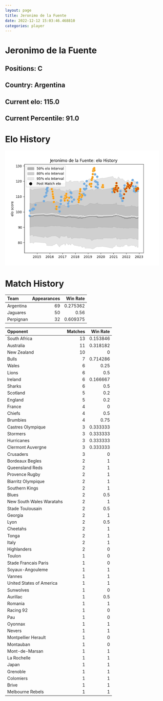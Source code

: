 ```yaml
---  
layout: page  
title: Jeronimo de la Fuente  
date: 2022-12-12 15:03:46.468810  
categories: player  
---
```

# Jeronimo de la Fuente

## Positions: C

## Country: Argentina

## Current elo: 115.0

## Current Percentile: 91.0

# Elo History


![elo history](history_JeronimodelaFuente.png)
# Match History


| Team      |   Appearances |   Win Rate |
|:----------|--------------:|-----------:|
| Argentina |            69 |   0.275362 |
| Jaguares  |            50 |   0.56     |
| Perpignan |            32 |   0.609375 |

| Opponent                 |   Matches |   Win Rate |
|:-------------------------|----------:|-----------:|
| South Africa             |        13 |   0.153846 |
| Australia                |        11 |   0.318182 |
| New Zealand              |        10 |   0        |
| Bulls                    |         7 |   0.714286 |
| Wales                    |         6 |   0.25     |
| Lions                    |         6 |   0.5      |
| Ireland                  |         6 |   0.166667 |
| Sharks                   |         6 |   0.5      |
| Scotland                 |         5 |   0.2      |
| England                  |         5 |   0.2      |
| France                   |         4 |   0        |
| Chiefs                   |         4 |   0.5      |
| Brumbies                 |         4 |   0.75     |
| Castres Olympique        |         3 |   0.333333 |
| Stormers                 |         3 |   0.333333 |
| Hurricanes               |         3 |   0.333333 |
| Clermont Auvergne        |         3 |   0.333333 |
| Crusaders                |         3 |   0        |
| Bordeaux Begles          |         2 |   1        |
| Queensland Reds          |         2 |   1        |
| Provence Rugby           |         2 |   1        |
| Biarritz Olympique       |         2 |   1        |
| Southern Kings           |         2 |   1        |
| Blues                    |         2 |   0.5      |
| New South Wales Waratahs |         2 |   1        |
| Stade Toulousain         |         2 |   0.5      |
| Georgia                  |         2 |   1        |
| Lyon                     |         2 |   0.5      |
| Cheetahs                 |         2 |   1        |
| Tonga                    |         2 |   1        |
| Italy                    |         2 |   1        |
| Highlanders              |         2 |   0        |
| Toulon                   |         1 |   0        |
| Stade Francais Paris     |         1 |   0        |
| Soyaux-Angouleme         |         1 |   1        |
| Vannes                   |         1 |   1        |
| United States of America |         1 |   1        |
| Sunwolves                |         1 |   0        |
| Aurillac                 |         1 |   0.5      |
| Romania                  |         1 |   1        |
| Racing 92                |         1 |   0        |
| Pau                      |         1 |   0        |
| Oyonnax                  |         1 |   1        |
| Nevers                   |         1 |   1        |
| Montpellier Herault      |         1 |   0        |
| Montauban                |         1 |   0        |
| Mont-de-Marsan           |         1 |   1        |
| La Rochelle              |         1 |   1        |
| Japan                    |         1 |   1        |
| Grenoble                 |         1 |   1        |
| Colomiers                |         1 |   1        |
| Brive                    |         1 |   1        |
| Melbourne Rebels         |         1 |   1        |